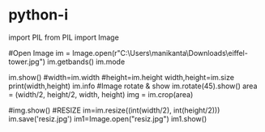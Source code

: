 # python-i

import PIL
from PIL import Image

#Open Image
im = Image.open(r"C:\Users\manikanta\Downloads\eiffel-tower.jpg")
im.getbands()
im.mode

im.show()
#width=im.width
#height=im.height
width,height=im.size
print(width,height)
im.info
#Image rotate & show
im.rotate(45).show()
area = (width/2, height/2, width, height)
img = im.crop(area)

#img.show()
#RESIZE
im=im.resize((int(width/2), int(height/2)))
im.save('resiz.jpg')
im1=Image.open("resiz.jpg")
im1.show()
